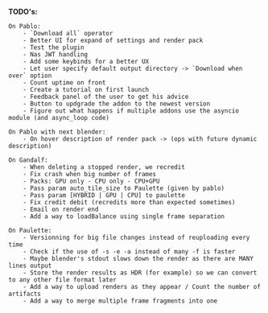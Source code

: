 **TODO's:**

    On Pablo:
        - `Download all` operator
        - Better UI for expand of settings and render pack
        - Test the plugin
        - Nas JWT handling
        - Add some keybinds for a better UX
        - Let user specify default output directory -> `Download when over` option
        - Count uptime on front
        - Create a tutorial on first launch
        - Feedback panel of the user to get his advice
        - Button to updgrade the addon to the newest version
        - Figure out what happens if multiple addons use the asyncio module (and async_loop code)

    On Pablo with next blender:
        - On hover description of render pack -> (ops with future dynamic description)

    On Gandalf:
        - When deleting a stopped render, we recredit
        - Fix crash when big number of frames
        - Packs: GPU only - CPU only - CPU+GPU
        - Pass param auto_tile_size to Paulette (given by pablo)
        - Pass param [HYBRID | GPU | CPU] to paulette
        - Fix credit debit (recredits more than expected sometimes)
        - Email on render end
        - Add a way to loadBalance using single frame separation

    On Paulette:
        - Versionning for big file changes instead of reuploading every time
        - Check if the use of -s -e -a instead of many -f is faster
        - Maybe blender's stdout slows down the render as there are MANY lines output
        - Store the render results as HDR (for example) so we can convert to any other file format later
        - Add a way to upload renders as they appear / Count the number of artifacts
        - Add a way to merge multiple frame fragments into one
